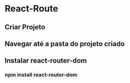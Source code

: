 # React-Route

## Criar Projeto

## Navegar até a pasta do projeto criado

## Instalar react-router-dom

###  npm install react-router-dom
